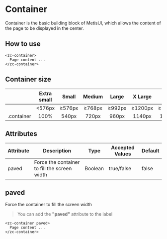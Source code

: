 # Container
Container is the basic building block of MetisUI, which allows the content of the page to be displayed in the center.

## How to use

```vue
<zc-container>
  Page content ...
</zc-container>
```

## Container size
| | Extra small | Small | Medium | Large | X Large | XX Large |
|:---|:---:|:---:|:---:|:---:|:---:|:---:|
| | <576px | ≥576px | ≥768px | ≥992px | ≥1200px | ≥1400px |
| .container | 100% | 540px | 720px | 960px | 1140px | 1320px |

## Attributes
| Attribute | Description | Type | Accepted Values | Default |
|---|---|---|---|---|
| paved | Force the container to fill the screen width | Boolean | true/false | false |

## paved
Force the container to fill the screen width
> You can add the **"paved"** attribute to the label
```vue
<zc-container paved>
  Page content ...
</zc-container>
```
